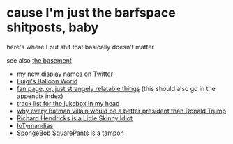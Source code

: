 # cause I'm just the barfspace shitposts, baby

here's where I put shit that basically doesn't matter

see also [the basement][]

[the basement]: 4adf317e-82f2-4241-9231-e6d23667aeaf.md

- [my new display names on Twitter][tdn]
- [Luigi's Balloon World][LBW]
- [fan page, or, just strangely relatable things][fan] (this should also go in the appendix index)
- [track list for the jukebox in my head][songs]
- [why every Batman villain would be a better president than Donald Trump][bat]
- [Richard Hendricks is a Little Skinny Idiot][RHIALSI]
- [IoTymandias][]
- [SpongeBob SquarePants is a tampon][tampon]

[tdn]: 7e358081-ffb6-4a5a-8b27-4a46a0ed1467.md
[LBW]: 5b6ff941-5868-4d9d-86b5-25d77389fdb5.md
[fan]: b3fe4b3b-abae-4c3c-8f00-3297f6d682ae.md
[songs]: 3beb8805-9fb7-4a37-804d-efd708d6b16b.md
[bat]: 8c4912a7-211f-4551-9440-15aab2f41fdf.md
[RHIALSI]: f3c2f214-751e-4fe3-871a-8ab1094dd46b.md
[IoTymandias]: 166dbfcf-ff71-47e2-90ab-5244f0a49715.md
[tampon]: 120b7848-7302-417a-932a-1f14e7593b4e.md
